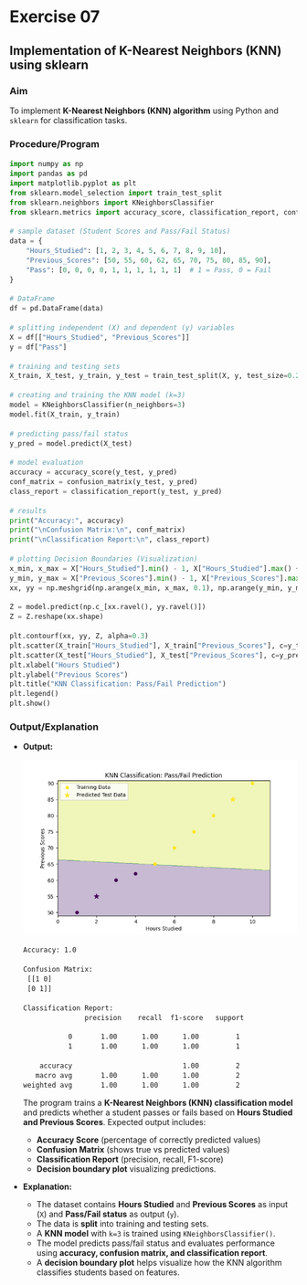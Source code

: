 # Exercise 07  

## Implementation of K-Nearest Neighbors (KNN) using sklearn  

### Aim  

To implement **K-Nearest Neighbors (KNN) algorithm** using Python and `sklearn` for classification tasks.  

### Procedure/Program  

```python
import numpy as np
import pandas as pd
import matplotlib.pyplot as plt
from sklearn.model_selection import train_test_split
from sklearn.neighbors import KNeighborsClassifier
from sklearn.metrics import accuracy_score, classification_report, confusion_matrix

# sample dataset (Student Scores and Pass/Fail Status)
data = {
    "Hours_Studied": [1, 2, 3, 4, 5, 6, 7, 8, 9, 10],
    "Previous_Scores": [50, 55, 60, 62, 65, 70, 75, 80, 85, 90],
    "Pass": [0, 0, 0, 0, 1, 1, 1, 1, 1, 1]  # 1 = Pass, 0 = Fail
}

# DataFrame
df = pd.DataFrame(data)

# splitting independent (X) and dependent (y) variables
X = df[["Hours_Studied", "Previous_Scores"]]
y = df["Pass"]

# training and testing sets
X_train, X_test, y_train, y_test = train_test_split(X, y, test_size=0.2, random_state=42)

# creating and training the KNN model (k=3)
model = KNeighborsClassifier(n_neighbors=3)
model.fit(X_train, y_train)

# predicting pass/fail status
y_pred = model.predict(X_test)

# model evaluation
accuracy = accuracy_score(y_test, y_pred)
conf_matrix = confusion_matrix(y_test, y_pred)
class_report = classification_report(y_test, y_pred)

# results
print("Accuracy:", accuracy)
print("\nConfusion Matrix:\n", conf_matrix)
print("\nClassification Report:\n", class_report)

# plotting Decision Boundaries (Visualization)
x_min, x_max = X["Hours_Studied"].min() - 1, X["Hours_Studied"].max() + 1
y_min, y_max = X["Previous_Scores"].min() - 1, X["Previous_Scores"].max() + 1
xx, yy = np.meshgrid(np.arange(x_min, x_max, 0.1), np.arange(y_min, y_max, 0.1))

Z = model.predict(np.c_[xx.ravel(), yy.ravel()])
Z = Z.reshape(xx.shape)

plt.contourf(xx, yy, Z, alpha=0.3)
plt.scatter(X_train["Hours_Studied"], X_train["Previous_Scores"], c=y_train, label="Training Data")
plt.scatter(X_test["Hours_Studied"], X_test["Previous_Scores"], c=y_pred, marker="*", s=100, label="Predicted Test Data")
plt.xlabel("Hours Studied")
plt.ylabel("Previous Scores")
plt.title("KNN Classification: Pass/Fail Prediction")
plt.legend()
plt.show()
```

### Output/Explanation  

- **Output:**

  ![(KNN) classification model](image.png)

  ```bash
  Accuracy: 1.0

  Confusion Matrix:
   [[1 0]
   [0 1]]

  Classification Report:
                 precision    recall  f1-score   support

             0       1.00      1.00      1.00         1
             1       1.00      1.00      1.00         1

      accuracy                           1.00         2
     macro avg       1.00      1.00      1.00         2
  weighted avg       1.00      1.00      1.00         2
  ```

  The program trains a **K-Nearest Neighbors (KNN) classification model** and predicts whether a student passes or fails based on **Hours Studied and Previous Scores**. Expected output includes:  
  - **Accuracy Score** (percentage of correctly predicted values)  
  - **Confusion Matrix** (shows true vs predicted values)  
  - **Classification Report** (precision, recall, F1-score)  
  - **Decision boundary plot** visualizing predictions.  

- **Explanation:**  
  - The dataset contains **Hours Studied** and **Previous Scores** as input (`X`) and **Pass/Fail status** as output (`y`).  
  - The data is **split** into training and testing sets.  
  - A **KNN model** with `k=3` is trained using `KNeighborsClassifier()`.  
  - The model predicts pass/fail status and evaluates performance using **accuracy, confusion matrix, and classification report**.  
  - A **decision boundary plot** helps visualize how the KNN algorithm classifies students based on features.
